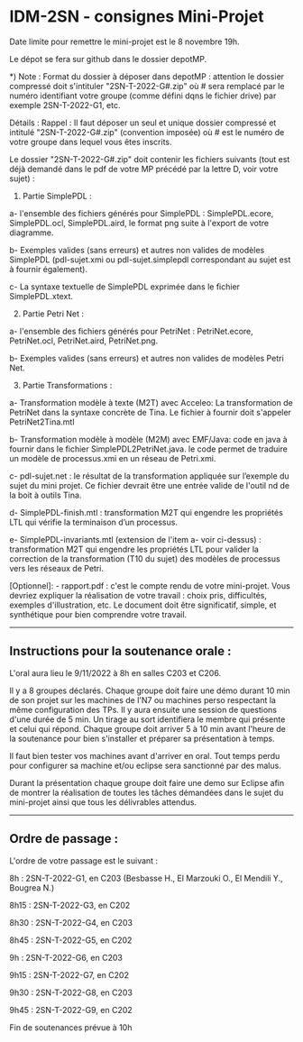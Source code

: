 # IDM-2SN - consignes Mini-Projet

Date limite pour remettre le mini-projet est le 8 novembre 19h. 

Le dépot se fera sur github dans le dossier depotMP. 


*) Note  : Format du dossier à déposer dans depotMP : attention le dossier compressé doit s'intituler "2SN-T-2022-G#.zip" où # sera remplacé par le numéro identifiant votre groupe (comme défini dqns le fichier drive) par exemple 2SN-T-2022-G1, etc. 


Détails : 
Rappel : Il faut déposer un seul et unique dossier compressé et intitulé "2SN-T-2022-G#.zip" (convention imposée) où # est le numéro de votre groupe dans lequel vous êtes inscrits. 


Le dossier "2SN-T-2022-G#.zip" doit contenir les fichiers suivants (tout est déjà demandé dans le pdf de votre MP précédé par la lettre D, voir votre sujet) :


1)  Partie SimplePDL :

a- l'ensemble des fichiers générés pour SimplePDL : SimplePDL.ecore, SimplePDL.ocl, SimplePDL.aird, le format png suite à l'export de votre diagramme. 

b- Exemples valides (sans erreurs) et autres non valides de modèles SimplePDL (pdl-sujet.xmi ou pdl-sujet.simplepdl correspondant au sujet est à fournir également).

c- La syntaxe textuelle de SimplePDL exprimée dans le fichier SimplePDL.xtext.


2) Partie Petri Net :

a- l'ensemble des fichiers générés pour PetriNet : PetriNet.ecore, PetriNet.ocl, PetriNet.aird, PetriNet.png. 

b- Exemples valides (sans erreurs) et autres non valides de modèles Petri Net. 


3) Partie Transformations : 

a- Transformation modèle à texte (M2T) avec Acceleo: La transformation de PetriNet dans la syntaxe concrète de Tina. Le fichier à fournir doit s'appeler PetriNet2Tina.mtl

b- Transformation modèle à modèle (M2M) avec EMF/Java: code en java à fournir dans le fichier  SimplePDL2PetriNet.java. le code permet de traduire un modèle de processus.xmi en un réseau de Petri.xmi.

c- pdl-sujet.net : le résultat de la transformation appliquée sur l’exemple du sujet du mini projet. Ce fichier devrait être une entrée valide de l'outil nd de la boit à outils Tina. 

d- SimplePDL-finish.mtl : transformation M2T qui engendre les propriétés LTL qui vérifie la terminaison d’un processus. 

e- SimplePDL-invariants.mtl (extension de l'item a- voir ci-dessus) : transformation M2T qui engendre les propriétés LTL pour valider la correction de la transformation (T10 du sujet) des modèles de processus vers les réseaux de Petri.


[Optionnel]: - rapport.pdf : c'est le compte rendu de votre mini-projet. Vous devriez expliquer la réalisation de votre travail : choix pris, difficultés, exemples d'illustration, etc. Le document doit être significatif, simple, et synthétique pour bien comprendre votre travail. 






---------------------------------------
Instructions pour la soutenance orale : 
---------------------------------------
L'oral aura lieu le 9/11/2022 à 8h en salles C203 et C206. 

Il y a 8 groupes déclarés. Chaque groupe doit faire une démo durant 10 min de son projet sur les machines de l'N7 ou machines perso respectant la même configuration des TPs. Il y aura ensuite une session de questions d'une durée de 5 min. Un tirage au sort identifiera le membre qui présente et celui qui répond. Chaque groupe doit arriver 5 à 10 min avant l'heure de la soutenance pour bien s'installer et préparer sa présentation à temps. 


Il faut bien tester vos machines avant d'arriver en oral. Tout temps perdu pour configurer sa machine et/ou eclipse sera sanctionné par des malus. 


Durant la présentation chaque groupe doit faire une demo sur Eclipse afin de montrer la réalisation de toutes les tâches démandées dans le sujet du mini-projet ainsi que tous les délivrables attendus. 


------------------
Ordre de passage : 
------------------
L'ordre de votre passage est le suivant : 

8h    : 2SN-T-2022-G1, en C203 (Besbasse H., El Marzouki O., El Mendili Y., Bougrea N.)

8h15  : 2SN-T-2022-G3, en C202

8h30  : 2SN-T-2022-G4, en C203

8h45  : 2SN-T-2022-G5, en C202

9h    : 2SN-T-2022-G6, en C203

9h15  : 2SN-T-2022-G7, en C202

9h30  : 2SN-T-2022-G8, en C203

9h45  : 2SN-T-2022-G9, en C202

Fin de soutenances prévue à 10h

